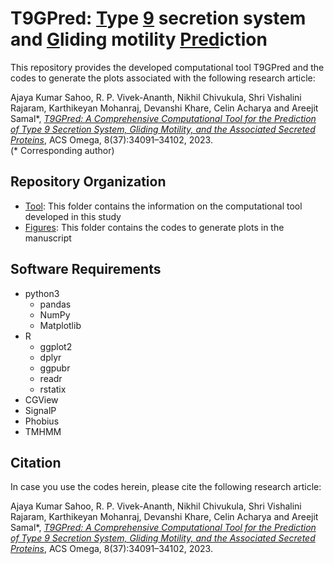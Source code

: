 # T9GPred: <ins>T</ins>ype <ins>9</ins> secretion system and <ins>G</ins>liding motility <ins>Pred</ins>iction

This repository provides the developed computational tool T9GPred and the codes to generate the plots associated with the following research article:

Ajaya Kumar Sahoo, R. P. Vivek-Ananth, Nikhil Chivukula, Shri Vishalini Rajaram, Karthikeyan Mohanraj, Devanshi Khare, Celin Acharya and Areejit Samal*, [<i>T9GPred: A Comprehensive Computational Tool for the Prediction of Type 9 Secretion System, Gliding Motility, and the Associated Secreted Proteins</i>](https://pubs.acs.org/doi/10.1021/acsomega.3c05155), ACS Omega, 8(37):34091–34102, 2023.<br>
(* Corresponding author)

## Repository Organization
- [Tool](./Tool): This folder contains the information on the computational tool developed in this study
- [Figures](./Figures): This folder contains the codes to generate plots in the manuscript

## Software Requirements
- python3
	- pandas
	- NumPy
	- Matplotlib
- R
	- ggplot2
	- dplyr
	- ggpubr
	- readr
	- rstatix
- CGView
- SignalP
- Phobius
- TMHMM

## Citation
In case you use the codes herein, please cite the following research article:

Ajaya Kumar Sahoo, R. P. Vivek-Ananth, Nikhil Chivukula, Shri Vishalini Rajaram, Karthikeyan Mohanraj, Devanshi Khare, Celin Acharya and Areejit Samal*, [<i>T9GPred: A Comprehensive Computational Tool for the Prediction of Type 9 Secretion System, Gliding Motility, and the Associated Secreted Proteins</i>](https://pubs.acs.org/doi/10.1021/acsomega.3c05155), ACS Omega, 8(37):34091–34102, 2023.

